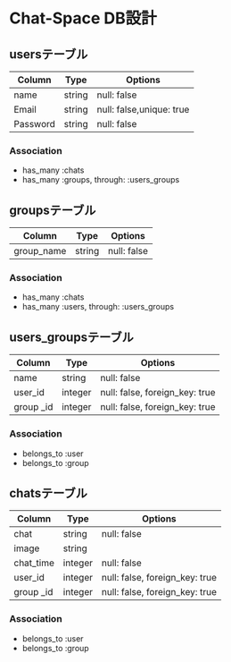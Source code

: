 # Chat-Space DB設計

## usersテーブル
|Column|Type|Options|
|------|----|-------|
|name|string|null: false|
|Email|string|null: false,unique: true|
|Password|string|null: false|

### Association
- has_many  :chats
- has_many  :groups,  through:  :users_groups

## groupsテーブル
|Column|Type|Options|
|------|----|-------|
|group_name|string|null: false|

### Association
- has_many  :chats
- has_many  :users,  through:  :users_groups

## users_groupsテーブル
|Column|Type|Options|
|------|----|-------|
|name|string|null: false|
|user_id|integer|null: false, foreign_key: true|
|group  _id|integer|null: false, foreign_key: true|

### Association
- belongs_to :user
- belongs_to :group

## chatsテーブル
|Column|Type|Options|
|------|----|-------|
|chat|string|null: false|
|image|string||
|chat_time|integer|null: false|
|user_id|integer|null: false, foreign_key: true|
|group  _id|integer|null: false, foreign_key: true|

### Association
- belongs_to :user
- belongs_to :group








